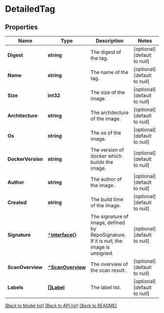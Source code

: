# DetailedTag

## Properties
Name | Type | Description | Notes
------------ | ------------- | ------------- | -------------
**Digest** | **string** | The digest of the tag. | [optional] [default to null]
**Name** | **string** | The name of the tag. | [optional] [default to null]
**Size** | **int32** | The size of the image. | [optional] [default to null]
**Architecture** | **string** | The architecture of the image. | [optional] [default to null]
**Os** | **string** | The os of the image. | [optional] [default to null]
**DockerVersion** | **string** | The version of docker which builds the image. | [optional] [default to null]
**Author** | **string** | The author of the image. | [optional] [default to null]
**Created** | **string** | The build time of the image. | [optional] [default to null]
**Signature** | [***interface{}**](interface{}.md) | The signature of image, defined by RepoSignature. If it is null, the image is unsigned. | [optional] [default to null]
**ScanOverview** | [***ScanOverview**](ScanOverview.md) | The overview of the scan result. | [optional] [default to null]
**Labels** | [**[]Label**](Label.md) | The label list. | [optional] [default to null]

[[Back to Model list]](../README.md#documentation-for-models) [[Back to API list]](../README.md#documentation-for-api-endpoints) [[Back to README]](../README.md)


